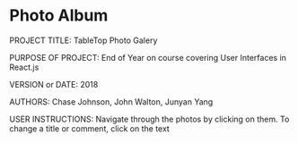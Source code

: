 # Photo Album

PROJECT TITLE: TableTop Photo Galery

PURPOSE OF PROJECT: End of Year on course covering User Interfaces in React.js

VERSION or DATE: 2018

AUTHORS: Chase Johnson, John Walton, Junyan Yang

USER INSTRUCTIONS: Navigate through the photos by clicking on them.  To change a title or comment, click on the text
